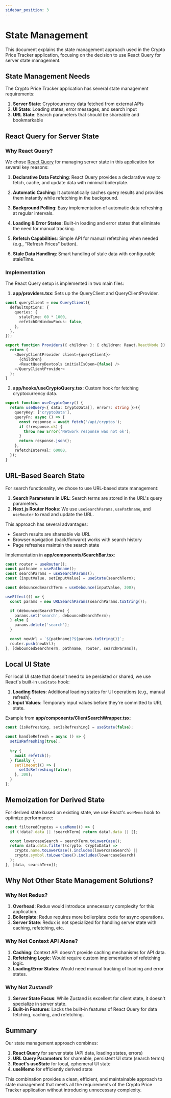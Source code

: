 ```yaml
---
sidebar_position: 3
---
```


# State Management

This document explains the state management approach used in the Crypto Price Tracker application, focusing on the decision to use React Query for server state management.

## State Management Needs

The Crypto Price Tracker application has several state management requirements:

1. **Server State**: Cryptocurrency data fetched from external APIs
2. **UI State**: Loading states, error messages, and search input
3. **URL State**: Search parameters that should be shareable and bookmarkable

## React Query for Server State

### Why React Query?

We chose [React Query](https://tanstack.com/query/latest) for managing server state in this application for several key reasons:

1. **Declarative Data Fetching**: React Query provides a declarative way to fetch, cache, and update data with minimal boilerplate.

2. **Automatic Caching**: It automatically caches query results and provides them instantly while refetching in the background.

3. **Background Polling**: Easy implementation of automatic data refreshing at regular intervals.

4. **Loading & Error States**: Built-in loading and error states that eliminate the need for manual tracking.

5. **Refetch Capabilities**: Simple API for manual refetching when needed (e.g., "Refresh Prices" button).

6. **Stale Data Handling**: Smart handling of stale data with configurable staleTime.

### Implementation

The React Query setup is implemented in two main files:

1. **app/providers.tsx**: Sets up the QueryClient and QueryClientProvider.

```typescript
const queryClient = new QueryClient({
  defaultOptions: {
    queries: {
      staleTime: 60 * 1000,      
      refetchOnWindowFocus: false,
    },
  },
});

export function Providers({ children }: { children: React.ReactNode }) {
  return (
    <QueryClientProvider client={queryClient}>
      {children}
      <ReactQueryDevtools initialIsOpen={false} />
    </QueryClientProvider>
  );
}
```

2. **app/hooks/useCryptoQuery.tsx**: Custom hook for fetching cryptocurrency data.

```typescript
export function useCryptoQuery() {
  return useQuery<{ data: CryptoData[], error?: string }>({
    queryKey: ['cryptoData'],     
    queryFn: async () => {       
      const response = await fetch('/api/cryptos');
      if (!response.ok) {
        throw new Error('Network response was not ok');
      }
      return response.json();
    },
    refetchInterval: 60000,       
  });
}
```

## URL-Based Search State

For search functionality, we chose to use URL-based state management:

1. **Search Parameters in URL**: Search terms are stored in the URL's query parameters.
2. **Next.js Router Hooks**: We use `useSearchParams`, `usePathname`, and `useRouter` to read and update the URL.

This approach has several advantages:
- Search results are shareable via URL
- Browser navigation (back/forward) works with search history
- Page refreshes maintain the search state

Implementation in **app/components/SearchBar.tsx**:

```typescript
const router = useRouter();
const pathname = usePathname();
const searchParams = useSearchParams();
const [inputValue, setInputValue] = useState(searchTerm);

const debouncedSearchTerm = useDebounce(inputValue, 300);

useEffect(() => {
  const params = new URLSearchParams(searchParams.toString());

  if (debouncedSearchTerm) {
    params.set('search', debouncedSearchTerm);
  } else {
    params.delete('search');
  }

  const newUrl = `${pathname}?${params.toString()}`;
  router.push(newUrl);
}, [debouncedSearchTerm, pathname, router, searchParams]);
```

## Local UI State

For local UI state that doesn't need to be persisted or shared, we use React's built-in `useState` hook:

1. **Loading States**: Additional loading states for UI operations (e.g., manual refresh).
2. **Input Values**: Temporary input values before they're committed to URL state.

Example from **app/components/ClientSearchWrapper.tsx**:

```typescript
const [isRefreshing, setIsRefreshing] = useState(false);

const handleRefresh = async () => {
  setIsRefreshing(true);
  
  try {
    await refetch();
  } finally {
    setTimeout(() => {
      setIsRefreshing(false);
    }, 300);
  }
};
```

## Memoization for Derived State

For derived state based on existing state, we use React's `useMemo` hook to optimize performance:

```typescript
const filteredCryptos = useMemo(() => {
  if (!data?.data || !searchTerm) return data?.data || [];

  const lowercaseSearch = searchTerm.toLowerCase();
  return data.data.filter((crypto: CryptoData) =>
    crypto.name.toLowerCase().includes(lowercaseSearch) ||
    crypto.symbol.toLowerCase().includes(lowercaseSearch)
  );
}, [data, searchTerm]);
```

## Why Not Other State Management Solutions?

### Why Not Redux?

1. **Overhead**: Redux would introduce unnecessary complexity for this application.
2. **Boilerplate**: Redux requires more boilerplate code for async operations.
3. **Server State**: Redux is not specialized for handling server state with caching, refetching, etc.

### Why Not Context API Alone?

1. **Caching**: Context API doesn't provide caching mechanisms for API data.
2. **Refetching Logic**: Would require custom implementation of refetching logic.
3. **Loading/Error States**: Would need manual tracking of loading and error states.

### Why Not Zustand?

1. **Server State Focus**: While Zustand is excellent for client state, it doesn't specialize in server state.
2. **Built-in Features**: Lacks the built-in features of React Query for data fetching, caching, and refetching.

## Summary

Our state management approach combines:

1. **React Query** for server state (API data, loading states, errors)
2. **URL Query Parameters** for shareable, persistent UI state (search terms)
3. **React's useState** for local, ephemeral UI state
4. **useMemo** for efficiently derived state

This combination provides a clean, efficient, and maintainable approach to state management that meets all the requirements of the Crypto Price Tracker application without introducing unnecessary complexity.
